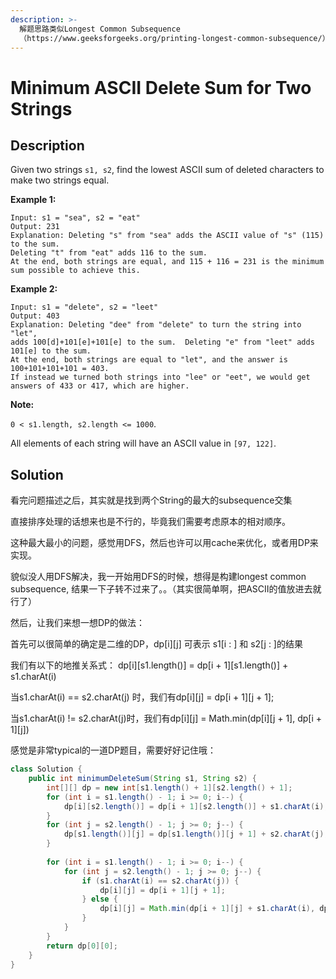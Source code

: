 ```yaml
---
description: >-
  解题思路类似Longest Common Subsequence
  （https://www.geeksforgeeks.org/printing-longest-common-subsequence/）-  DP经典题
---
```


# Minimum ASCII Delete Sum for Two Strings

## Description

Given two strings `s1, s2`, find the lowest ASCII sum of deleted characters to make two strings equal.

**Example 1:**

```text
Input: s1 = "sea", s2 = "eat"
Output: 231
Explanation: Deleting "s" from "sea" adds the ASCII value of "s" (115) to the sum.
Deleting "t" from "eat" adds 116 to the sum.
At the end, both strings are equal, and 115 + 116 = 231 is the minimum sum possible to achieve this.
```

**Example 2:**

```text
Input: s1 = "delete", s2 = "leet"
Output: 403
Explanation: Deleting "dee" from "delete" to turn the string into "let",
adds 100[d]+101[e]+101[e] to the sum.  Deleting "e" from "leet" adds 101[e] to the sum.
At the end, both strings are equal to "let", and the answer is 100+101+101+101 = 403.
If instead we turned both strings into "lee" or "eet", we would get answers of 433 or 417, which are higher.
```

**Note:**

`0 < s1.length, s2.length <= 1000`.

All elements of each string will have an ASCII value in `[97, 122]`.

## Solution

看完问题描述之后，其实就是找到两个String的最大的subsequence交集

直接排序处理的话想来也是不行的，毕竟我们需要考虑原本的相对顺序。

这种最大最小的问题，感觉用DFS，然后也许可以用cache来优化，或者用DP来实现。

貌似没人用DFS解决，我一开始用DFS的时候，想得是构建longest common subsequence, 结果一下子转不过来了。。（其实很简单啊，把ASCII的值放进去就行了）

然后，让我们来想一想DP的做法：

首先可以很简单的确定是二维的DP，dp\[i\]\[j\] 可表示 s1\[i : \] 和 s2\[j : \]的结果

我们有以下的地推关系式： dp\[i\]\[s1.length\(\)\]  = dp\[i + 1\]\[s1.length\(\)\] + s1.charAt\(i\)

当s1.charAt\(i\) == s2.charAt\(j\) 时，我们有dp\[i\]\[j\] = dp\[i + 1\]\[j + 1\];

当s1.charAt\(i\) != s2.charAt\(j\)时，我们有dp\[i\]\[j\] = Math.min\(dp\[i\]\[j + 1\], dp\[i + 1\]\[j\]\)

感觉是非常typical的一道DP题目，需要好好记住哦：

```java
class Solution {
    public int minimumDeleteSum(String s1, String s2) {
        int[][] dp = new int[s1.length() + 1][s2.length() + 1];
        for (int i = s1.length() - 1; i >= 0; i--) {
            dp[i][s2.length()] = dp[i + 1][s2.length()] + s1.charAt(i); 
        }
        for (int j = s2.length() - 1; j >= 0; j--) {
            dp[s1.length()][j] = dp[s1.length()][j + 1] + s2.charAt(j);
        }
        
        for (int i = s1.length() - 1; i >= 0; i--) {
            for (int j = s2.length() - 1; j >= 0; j--) {
                if (s1.charAt(i) == s2.charAt(j)) {
                    dp[i][j] = dp[i + 1][j + 1];
                } else {
                    dp[i][j] = Math.min(dp[i + 1][j] + s1.charAt(i), dp[i][j + 1] + s2.charAt(j));
                }
            }
        }
        return dp[0][0];
    }
}
```





